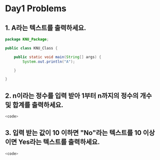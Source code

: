 # Day1 Problems
## 1. A라는 텍스트를 출력하세요.
```java
package KNU_Package;

public class KNU_Class {

	public static void main(String[] args) {
		System.out.println("A");

	}

}

```

## 2. n이라는 정수를 입력 받아 1부터 n까지의 정수의 개수 및 합계를 출력하세요.
```java
<code>
```

## 3. 입력 받는 값이 10 이하면 "No"라는 텍스트를 10 이상이면 Yes라는 텍스트를 출력하세요.
```java
<code>
```